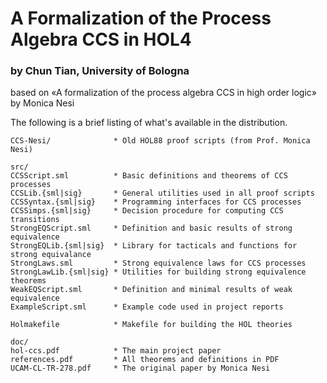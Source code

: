 # A Formalization of the Process Algebra CCS in HOL4
### by Chun Tian, University of Bologna

based on «A formalization of the process algebra CCS in high order logic» by Monica Nesi

The following is a brief listing of what's available in the distribution.

    CCS-Nesi/              * Old HOL88 proof scripts (from Prof. Monica Nesi)

    src/     
    CCSScript.sml          * Basic definitions and theorems of CCS processes
    CCSLib.{sml|sig}       * General utilities used in all proof scripts
    CCSSyntax.{sml|sig}    * Programming interfaces for CCS processes
    CCSSimps.{sml|sig}     * Decision procedure for computing CCS transitions
    StrongEQScript.sml     * Definition and basic results of strong equivalence
    StrongEQLib.{sml|sig}  * Library for tacticals and functions for strong equivalance
    StrongLaws.sml         * Strong equivalence laws for CCS processes
    StrongLawLib.{sml|sig} * Utilities for building strong equivalence theorems
    WeakEQScript.sml       * Definition and minimal results of weak equivalence 
    ExampleScript.sml      * Example code used in project reports
     
    Holmakefile            * Makefile for building the HOL theories
  
    doc/   
    hol-ccs.pdf            * The main project paper
    references.pdf         * All theorems and definitions in PDF
    UCAM-CL-TR-278.pdf     * The original paper by Monica Nesi
